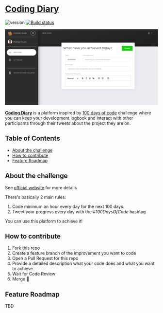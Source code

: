 # [Coding Diary](https://diary.rasouza.dev)

![version](https://img.shields.io/github/package-json/v/rasouza/diary-frontend) [![Build status](https://badge.buildkite.com/55852d1dad9b64b4cd76739169bf77dff52c226845c3bd4e5b.svg)](https://buildkite.com/rasouza/diary-frontend)

![Product Gif](./docs/diary.png)

**[Coding Diary](https://diary.rasouza.dev)** is a platform inspired by [100 days of code](https://www.100daysofcode.com/) challenge where you can keep your development logbook and interact with other participants through their tweets about the project they are on.

## Table of Contents

* [About the challenge](#about-the-challenge)
* [How to contribute](#how-to-contribute)
* [Feature Roadmap](#feature-roadmap)

## About the challenge

See [official website](https://www.100daysofcode.com/) for more details

There's basically 2 main rules:

1. Code minimum an hour every day for the next 100 days.
1. Tweet your progress every day with the *#100DaysOfCode* hashtag

You can use this platform to achieve it!

## How to contribute

1. Fork this repo
1. Create a feature branch of the improvement you want to code
1. Open a Pull Request for this repo
1. Provide a detailed description what your code does and what you want to achieve
1. Wait for Code Review
1. Merge 🙌

## Feature Roadmap

TBD